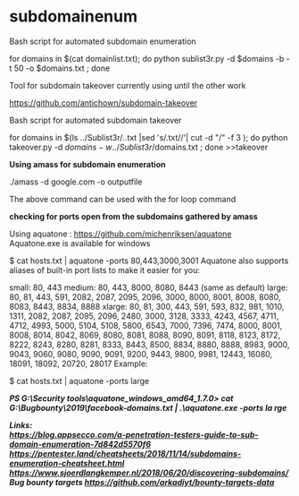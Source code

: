 # subdomainenum




Bash script for automated subdomain enumeration

for domains in $(cat domainlist.txt); do python sublist3r.py -d $domains -b -t 50 -o $domains.txt ; done

Tool for subdomain takeover currently using until the other work

https://github.com/antichown/subdomain-takeover


Bash script for automated subdomain takeover

for domains in $(ls ../Sublist3r/*.*.txt |sed 's/\.txt//'| cut -d "/" -f 3 ); do python takeover.py -d $domains -w ../Sublist3r/$domains.txt ; done  >>takeover


<b>Using amass for subdomain enumeration </b>
 
 ./amass -d google.com -o outputfile

The above command can be used with the for loop command 


<b>checking for ports open from the subdomains gathered by amass </b>

Using aquatone :  https://github.com/michenriksen/aquatone <br>
Aquatone.exe is available for windows


$ cat hosts.txt | aquatone -ports 80,443,3000,3001
Aquatone also supports aliases of built-in port lists to make it easier for you:

small: 80, 443
medium: 80, 443, 8000, 8080, 8443 (same as default)
large: 80, 81, 443, 591, 2082, 2087, 2095, 2096, 3000, 8000, 8001, 8008, 8080, 8083, 8443, 8834, 8888
xlarge: 80, 81, 300, 443, 591, 593, 832, 981, 1010, 1311, 2082, 2087, 2095, 2096, 2480, 3000, 3128, 3333, 4243, 4567, 4711, 4712, 4993, 5000, 5104, 5108, 5800, 6543, 7000, 7396, 7474, 8000, 8001, 8008, 8014, 8042, 8069, 8080, 8081, 8088, 8090, 8091, 8118, 8123, 8172, 8222, 8243, 8280, 8281, 8333, 8443, 8500, 8834, 8880, 8888, 8983, 9000, 9043, 9060, 9080, 9090, 9091, 9200, 9443, 9800, 9981, 12443, 16080, 18091, 18092, 20720, 28017
Example:

$ cat hosts.txt | aquatone -ports large

<b><i>PS G:\Security tools\aquatone_windows_amd64_1.7.0> cat G:\Bugbounty\2019\facebook-domains.txt | .\aquatone.exe -ports la
rge




<b>Links: </b> <br>
https://blog.appsecco.com/a-penetration-testers-guide-to-sub-domain-enumeration-7d842d5570f6<br>
https://pentester.land/cheatsheets/2018/11/14/subdomains-enumeration-cheatsheet.html<br>
https://www.sjoerdlangkemper.nl/2018/06/20/discovering-subdomains/ <br>
Bug bounty targets   https://github.com/arkadiyt/bounty-targets-data <br>
 

